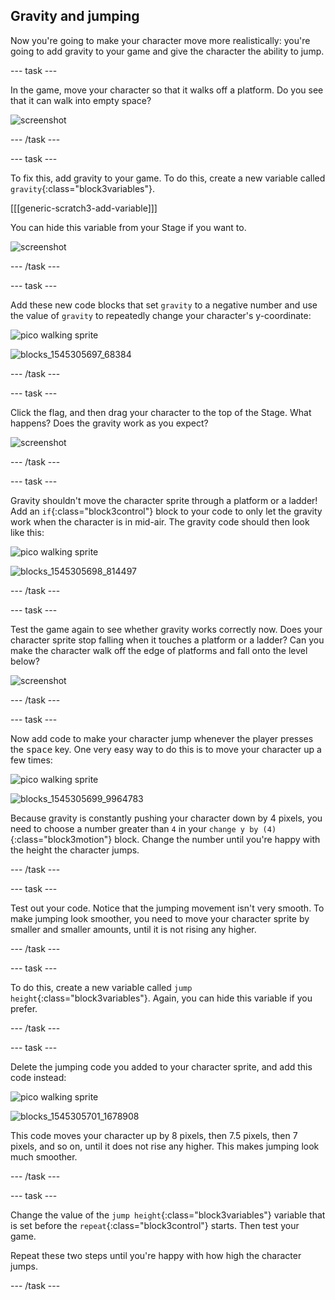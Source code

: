 ## Gravity and jumping

Now you're going to make your character move more realistically: you're going to add gravity to your game and give the character the ability to jump.

--- task ---

In the game, move your character so that it walks off a platform. Do you see that it can walk into empty space?

![screenshot](images/dodge-no-gravity.png)

--- /task ---

--- task ---

To fix this, add gravity to your game. To do this, create a new variable called `gravity`{:class="block3variables"}.

[[[generic-scratch3-add-variable]]]

You can hide this variable from your Stage if you want to.

![screenshot](images/dodge-gravity-annotated.png)

--- /task ---

--- task ---

Add these new code blocks that set `gravity` to a negative number and use the value of `gravity` to repeatedly change your character's y-coordinate:

![pico walking sprite](images/pico_walking_sprite.png)

![blocks_1545305697_68384](images/blocks_1545305697_68384.png)

--- /task ---

--- task ---

Click the flag, and then drag your character to the top of the Stage. What happens? Does the gravity work as you expect?

![screenshot](images/dodge-gravity-drag.png)

--- /task ---

--- task ---

Gravity shouldn't move the character sprite through a platform or a ladder! Add an `if`{:class="block3control"} block to your code to only let the gravity work when the character is in mid-air. The gravity code should then look like this:

![pico walking sprite](images/pico_walking_sprite.png)

![blocks_1545305698_814497](images/blocks_1545305698_814497.png)

--- /task ---

--- task ---

Test the game again to see whether gravity works correctly now. Does your character sprite stop falling when it touches a platform or a ladder? Can you make the character walk off the edge of platforms and fall onto the level below?

![screenshot](images/dodge-gravity-test.png)

--- /task ---

--- task ---

Now add code to make your character jump whenever the player presses the <kbd>space</kbd> key. One very easy way to do this is to move your character up a few times:

![pico walking sprite](images/pico_walking_sprite.png)

![blocks_1545305699_9964783](images/blocks_1545305699_9964783.png)

Because gravity is constantly pushing your character down by 4 pixels, you need to choose a number greater than `4` in your `change y by (4)`{:class="block3motion"} block. Change the number until you're happy with the height the character jumps.

--- /task ---

--- task ---

Test out your code. Notice that the jumping movement isn't very smooth. To make jumping look smoother, you need to move your character sprite by smaller and smaller amounts, until it is not rising any higher.

--- /task ---

--- task ---

To do this, create a new variable called `jump height`{:class="block3variables"}. Again, you can hide this variable if you prefer.

--- /task ---

--- task ---

Delete the jumping code you added to your character sprite, and add this code instead:

![pico walking sprite](images/pico_walking_sprite.png)

![blocks_1545305701_1678908](images/blocks_1545305701_1678908.png)

This code moves your character up by 8 pixels, then 7.5 pixels, then 7 pixels, and so on, until it does not rise any higher. This makes jumping look much smoother.

--- /task ---

--- task ---

Change the value of the `jump height`{:class="block3variables"} variable that is set before the `repeat`{:class="block3control"} starts. Then test your game.

Repeat these two steps until you're happy with how high the character jumps.

--- /task ---
